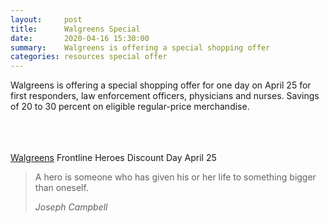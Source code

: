 ```yaml
---
layout:     post
title:      Walgreens Special
date:       2020-04-16 15:30:00
summary:    Walgreens is offering a special shopping offer
categories: resources special offer
---
```


Walgreens is offering a special shopping offer for one day on April 25 for first responders, law enforcement officers, physicians and nurses.  Savings of 20 to 30 percent on eligible regular-price merchandise.
<br>
<br>
<br>
<br>

[Walgreens](https://responder.care/images/walgreens.pdf) Frontline Heroes Discount Day April 25


<blockquote>
  <p>
A hero is someone who has given his or her life to something bigger than oneself.
  </p>
  <footer><cite title="Joseph Campbell">Joseph Campbell</cite></footer>
</blockquote>
